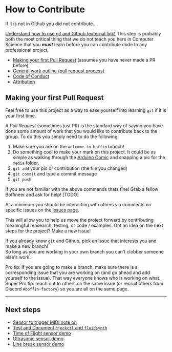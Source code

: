 # How to Contribute

If it is not in Github you did not contribute...

[Understand how to use git and Github (external link)](https://github.com/wrightedu/Programmers-Guide-to-the-Galaxy/blob/master/Getting-Started/git.md)
This step is probably both the most critical thing that we do not teach you here in Computer Science that 
you ***must*** learn before you can contribute code to any professional project.  

* [Making your first Pull Request](CONTRIBUTING.md#making-your-first-pull-request) (assumes you have never made a PR before)
* [General work outline (pull request process)](CONTRIBUTING.md#general-work-outline)
* [Code of Conduct](CONTRIBUTING.md#code-of-conduct)
* [Attribution](CONTRIBUTING.md#attribution)

## Making your first Pull Request

Feel free to use this project as a way to ease yourself into learning `git` if it is your first time.

A *Pull Request* (sometimes just PR) is the standard way of saying you have done some amount of work
that you would like to contribute back to the group.  To do this you simply need to do the following:

1. Make sure you are on the `welcome-to-boffin` branch!
2. Do something cool to make your mark on this project.  It could be as simple as walking through the 
   [Arduino Comic](TODO) and snapping a pic for the `media` folder.
3. `git add` your pic or contribution (the file you changed)
4. `git commit` and type a commit message
5. `git push`

If you are not familiar with the above commands thats fine!  Grab a fellow Boffineer and ask for help!
[TODO]
 
At a minimum you should be interacting with others via comments on specific issues on the [issues page](https://github.com/BoffinFactory/PianoStaircase/issues).

This will allow you to help us move the project forward by contributing meaningful reasearch, testing, or code / examples.
Got an idea on the next steps for the project? Make a new issue!

If you already know `git` and Github, pick an issue that interests you and make a new branch!  
So long as you are working in your own branch you can't clobber someone else's work.

Pro tip: if you are going to make a branch, make sure there is a corresponding issue that you are working on
(and go ahead and add yourself to the issue).  That way everyone knows who is working on what.  Super Pro tip:
reach out to others on the same issue (or recruit others from Discord `#boffin-factory`) so you are all on the 
same page.

---

## Next steps

- [Sensor to trigger MIDI note on](https://github.com/BoffinFactory/PianoStaircase/issues/13)
- [Test and Document `qjeckctl` and `fluidsynth`](https://github.com/BoffinFactory/PianoStaircase/issues/9)
- [Time of Flight sensor demo](https://github.com/BoffinFactory/PianoStaircase/issues/2)
- [Ultrasonic sensor demo](https://github.com/BoffinFactory/PianoStaircase/issues/3)
- [Line break sensor demo](https://github.com/BoffinFactory/PianoStaircase/issues/4)

